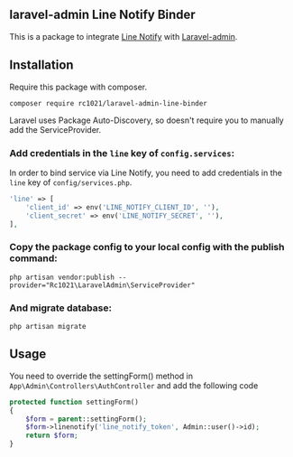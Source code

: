 ## laravel-admin Line Notify Binder

This is a package to integrate [Line Notify](https://notify-bot.line.me/zh_TW/) with [Laravel-admin](https://github.com/z-song/laravel-admin).

## Installation

Require this package with composer.

```shell
composer require rc1021/laravel-admin-line-binder
```

Laravel uses Package Auto-Discovery, so doesn't require you to manually add the ServiceProvider.

### Add credentials in the `line` key of `config.services`:

In order to bind service via Line Notify, you need to add credentials in the `line` key of `config/services.php`.

```php
'line' => [
    'client_id' => env('LINE_NOTIFY_CLIENT_ID', ''),
    'client_secret' => env('LINE_NOTIFY_SECRET', ''),
],
```

### Copy the package config to your local config with the publish command:

```shell
php artisan vendor:publish --provider="Rc1021\LaravelAdmin\ServiceProvider"
```

### And migrate database:

```shell
php artisan migrate
```

## Usage

You need to override the settingForm() method in `App\Admin\Controllers\AuthController` and add the following code

```php
protected function settingForm()
{
    $form = parent::settingForm();
    $form->linenotify('line_notify_token', Admin::user()->id);
    return $form;
}
```